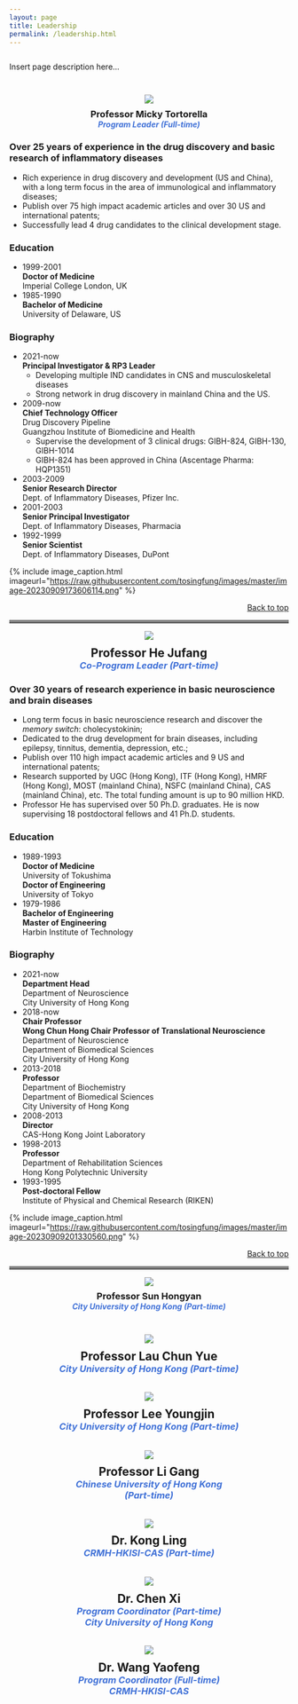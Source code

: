 ```yaml
---
layout: page
title: Leadership
permalink: /leadership.html
---
```


<div class="site-description fadeInDown delay_05s">
  <p style="padding-top: 1em; padding-bottom: 2em">Insert page description here...</p>
</div>

<div style="text-align: center"><img src="https://raw.githubusercontent.com/tosingfung/images/master/image-20230908212336823.png" /></div>
<h3 style="padding-top: 0.5em; padding-bottom: 0; margin: 0; text-align: center">Professor Micky Tortorella</h3>
<h4 style="padding: 0; margin: 0; text-align: center; color: #4071D7; font-style: italic">Program Leader (Full-time)</h4>


### Over 25 years of experience in the drug discovery and basic research of inflammatory diseases

- Rich experience in drug discovery and development (US and China), with a long term focus in the area of immunological and inflammatory diseases;
- Publish over 75 high impact academic articles and over 30 US and international patents;
- Successfully lead 4 drug candidates to the clinical development stage.

### Education

- 1999-2001  
  **Doctor of Medicine**  
  Imperial College London, UK
- 1985-1990  
  **Bachelor of Medicine**  
  University of Delaware, US

### Biography

- 2021-now  
  **Principal Investigator & RP3 Leader**  
  - Developing multiple IND candidates in CNS and musculoskeletal diseases
  - Strong network in drug discovery in mainland China and the US.
- 2009-now  
  **Chief Technology Officer**  
  Drug Discovery Pipeline  
  Guangzhou Institute of Biomedicine and Health
  - Supervise the development of 3 clinical drugs: GIBH-824, GIBH-130, GIBH-1014 
  - GIBH-824 has been approved in China (Ascentage Pharma: HQP1351)
- 2003-2009  
  **Senior Research Director**  
  Dept. of Inflammatory Diseases, Pfizer Inc. 
- 2001-2003  
  **Senior Principal Investigator**  
  Dept. of Inflammatory Diseases, Pharmacia
- 1992-1999  
  **Senior Scientist**  
  Dept. of Inflammatory Diseases, DuPont

{% include image_caption.html imageurl="https://raw.githubusercontent.com/tosingfung/images/master/image-20230909173606114.png" %}

<div style="text-align:right"><a href="#page">Back to top</a></div>
<hr style="border: 0; border-top: 5px solid grey">



<div style="text-align: center"><img src="https://raw.githubusercontent.com/tosingfung/images/master/image-20230908212139265.png" /></div>
<h2 style="padding-top: 0.5em; padding-bottom: 0; margin: 0; text-align: center">Professor He Jufang</h2>
<h3 style="padding: 0; margin: 0; text-align: center; color: #4071D7; font-style: italic">Co-Program Leader (Part-time)</h3>

### Over 30 years of research experience in basic neuroscience and brain diseases

- Long term focus in basic neuroscience research and discover the *memory switch*: cholecystokinin;
- Dedicated to the drug development for brain diseases, including epilepsy, tinnitus, dementia, depression, etc.;
- Publish over 110 high impact academic articles and 9 US and international patents;
- Research supported by UGC (Hong Kong), ITF (Hong Kong), HMRF (Hong Kong), MOST (mainland China), NSFC (mainland China), CAS (mainland China), etc. The total funding amount is up to 90 million HKD. 
- Professor He has supervised over 50 Ph.D. graduates. He is now supervising 18 postdoctoral fellows and 41 Ph.D. students.

### Education

- 1989-1993  
  **Doctor of Medicine**  
  University of Tokushima  
  **Doctor of Engineering**  
  University of Tokyo
- 1979-1986  
  **Bachelor of Engineering**  
  **Master of Engineering**  
  Harbin Institute of Technology 

### Biography

- 2021-now  
  **Department Head**  
  Department of Neuroscience  
  City University of Hong Kong
- 2018-now  
  **Chair Professor**  
  **Wong Chun Hong Chair Professor of Translational Neuroscience**  
  Department of Neuroscience  
  Department of Biomedical Sciences  
  City University of Hong Kong
- 2013-2018  
  **Professor**  
  Department of Biochemistry  
  Department of Biomedical Sciences  
  City University of Hong Kong
- 2008-2013  
  **Director**  
  CAS-Hong Kong Joint Laboratory
- 1998-2013  
  **Professor**  
  Department of Rehabilitation Sciences  
  Hong Kong Polytechnic University
- 1993-1995  
  **Post-doctoral Fellow**  
  Institute of Physical and Chemical Research (RIKEN)



{% include image_caption.html imageurl="https://raw.githubusercontent.com/tosingfung/images/master/image-20230909201330560.png" %}

<div style="text-align:right"><a href="#page">Back to top</a></div>
<hr style="border: 0; border-top: 5px solid grey">




<div style="text-align: center"><img src="https://raw.githubusercontent.com/tosingfung/images/master/image-20230909201700468.png" /></div>
<h3 style="padding-top: 0.5em; padding-bottom: 0; margin: 0; text-align: center">Professor Sun Hongyan</h3>
<h4 style="padding-top: 0; padding-bottom: 3em; margin: 0; text-align: center; color: #4071D7; font-style: italic">City University of Hong Kong (Part-time)</h4>

<div style="text-align: center"><img src="https://raw.githubusercontent.com/tosingfung/images/master/image-20230909202007948.png" /></div>
<h2 style="padding-top: 0.5em; padding-bottom: 0; margin: 0; text-align: center">Professor Lau Chun Yue</h2>
<h3 style="padding-top: 0; padding-bottom: 2em; margin: 0; text-align: center; color: #4071D7; font-style: italic">City University of Hong Kong (Part-time)</h3>

<div style="text-align: center"><img src="https://raw.githubusercontent.com/tosingfung/images/master/image-20230909202643310.png" /></div>
<h2 style="padding-top: 0.5em; padding-bottom: 0; margin: 0; text-align: center">Professor Lee Youngjin</h2>
<h3 style="padding-top: 0; padding-bottom: 2em; margin: 0; text-align: center; color: #4071D7; font-style: italic">City University of Hong Kong (Part-time)</h3>

<div style="text-align: center"><img src="https://raw.githubusercontent.com/tosingfung/images/master/image-20230909202928878.png" /></div>
<h2 style="padding-top: 0.5em; padding-bottom: 0; margin: 0; text-align: center">Professor Li Gang</h2>
<h3 style="padding-top: 0; padding-bottom: 0; margin: 0; text-align: center; color: #4071D7; font-style: italic">Chinese University of Hong Kong</h3>
<h3 style="padding-top: 0; padding-bottom: 2em; margin: 0; text-align: center; color: #4071D7; font-style: italic">(Part-time)</h3>

<div style="text-align: center"><img src="https://raw.githubusercontent.com/tosingfung/images/master/image-20230909204040358.png" /></div>
<h2 style="padding-top: 0.5em; padding-bottom: 0; margin: 0; text-align: center">Dr. Kong Ling</h2>
<h3 style="padding-top: 0; padding-bottom: 2em; margin: 0; text-align: center; color: #4071D7; font-style: italic">CRMH-HKISI-CAS (Part-time)</h3>

<div style="text-align: center"><img src="https://raw.githubusercontent.com/tosingfung/images/master/image-20230909203515029.png" /></div>
<h2 style="padding-top: 0.5em; padding-bottom: 0; margin: 0; text-align: center">Dr. Chen Xi</h2>
<h3 style="padding-top: 0; padding-bottom: 0; margin: 0; text-align: center; color: #4071D7; font-style: italic">Program Coordinator (Part-time)</h3>
<h3 style="padding-top: 0; padding-bottom: 2em; margin: 0; text-align: center; color: #4071D7; font-style: italic">City University of Hong Kong</h3>

<div style="text-align: center"><img src="https://raw.githubusercontent.com/tosingfung/images/master/image-20230909203624437.png" /></div>
<h2 style="padding-top: 0.5em; padding-bottom: 0; margin: 0; text-align: center">Dr. Wang Yaofeng</h2>
<h3 style="padding-top: 0; padding-bottom: 0; margin: 0; text-align: center; color: #4071D7; font-style: italic">Program Coordinator (Full-time)</h3>
<h3 style="padding-top: 0; padding-bottom: 2em; margin: 0; text-align: center; color: #4071D7; font-style: italic">CRMH-HKISI-CAS</h3>

